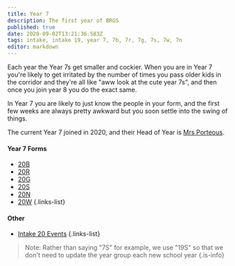 ```yaml
---
title: Year 7
description: The first year of BRGS
published: true
date: 2020-09-02T13:21:36.583Z
tags: intake, intake 19, year 7, 7b, 7r, 7g, 7s, 7w, 7n
editor: markdown
---
```


Each year the Year 7s get smaller and cockier. When you are in Year 7 you're likely to get irritated by the number of times you pass older kids in the corridor and they're all like "aww look at the cute year 7s", and then once you join year 8 you do the exact same. 

In Year 7 you are likely to just know the people in your form, and the first few weeks are always pretty awkward but you soon settle into the swing of things.

The current Year 7 joined in 2020, and their Head of Year is [Mrs Porteous](/teachers/mrs-porteous).

#### Year 7 Forms
- [20B](/students/intake-20/b)
- [20R](/students/intake-20/r)
- [20G](/students/intake-20/g)
- [20S](/students/intake-20/s)
- [20N](/students/intake-20/n)
- [20W](/students/intake-20/w)
{.links-list}

#### Other
- [Intake 20 Events](/students/intake-20/events)
{.links-list}

> Note:  Rather than saying "7S" for example, we use "19S" so that we don't need to update the year group each new school year
{.is-info}

